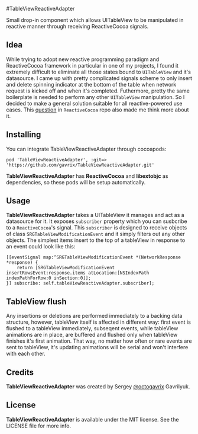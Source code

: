 #TableViewReactiveAdapter

Small drop-in component which allows UITableView to be manipulated in reactive manner through receiving ReactiveCocoa signals.

## Idea
While trying to adopt new reactive programming paradigm and ReactiveCocoa framework in particular in one of my projects, I found it extremely difficult to eliminate all those states bound to `UITableView` and it's datasource. I came up with pretty complicated signals scheme to only insert and delete spinning indicator at the bottom of the table when network request is kicked off and when it's completed. Futhermore, pretty the same boilerplate is needed to perform any other `UITableView` manipulation. So I decided to make a general solution suitable for all reactive-powered use cases. This [question](https://github.com/ReactiveCocoa/ReactiveCocoa/issues/904) in `ReactiveCocoa` repo also made me think more about it.

## Installing
You can integrate TableViewReactiveAdapter through cocoapods:
```
pod 'TableViewReactiveAdapter', :git=> 'https://github.com/gavrix/TableViewReactiveAdapter.git'
```
**TableViewReactiveAdapter** has **ReactiveCocoa** and **libextobjc** as dependencies, so these pods will be setup automatically.


## Usage 
**TableViewReactiveAdapter** takes a UITableView it manages and act as a datasource for it. It exposes `subscriber` property which you can susbcribe to a `ReactiveCocoa`'s signal. This `subscriber` is designed to receive objects of class `SRGTableViewModificationEvent` and it simply filters out any other objects. The simplest items insert to the top of a tableView in response to an event could look like this:

``` objc
[[eventSignal map:^SRGTableViewModificationEvent *(NetworkResponse *response) {
    return [SRGTableViewModificationEvent insertRowsEvent:response.items atLocation:[NSIndexPath indexPathForRow:0 inSection:0]];
}] subscribe: self.tableViewReactiveAdapter.subscriber];
```
## TableView flush
Any insertions or deletions are performed immediately to a backing data structure, however, tableView itself is affected in different way: first event is flushed to a tableView immediately, subseqent events, while tableView animations are in place, are buffered and flushed only when tableView finishes it's first animation. That way, no matter how often or rare events are sent to tableView, it's updating animations will be serial and won't interfere with each other.
## Credits

**TableViewReactiveAdapter** was created by Sergey [@octogavrix] Gavrilyuk.

[@octogavrix]:https://twitter.com/octogavrix

## License
**TableViewReactiveAdapter** is available under the MIT license. See the LICENSE file for more info.
